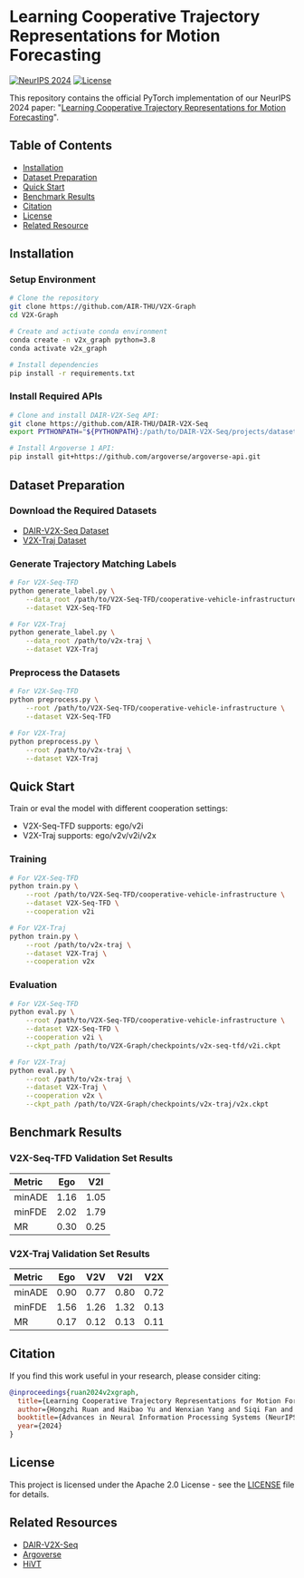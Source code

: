 # Learning Cooperative Trajectory Representations for Motion Forecasting

[![NeurIPS 2024](https://img.shields.io/badge/NeurIPS-2024-blue)](https://proceedings.neurips.cc/paper_files/paper/2024/file/1812042b83f20707a898ff6f8af7db84-Paper-Conference.pdf)
[![License](https://img.shields.io/badge/License-Apache%202.0-blue.svg)](LICENSE)

This repository contains the official PyTorch implementation of our NeurIPS 2024 paper: "[Learning Cooperative Trajectory Representations for Motion Forecasting](https://proceedings.neurips.cc/paper_files/paper/2024/file/1812042b83f20707a898ff6f8af7db84-Paper-Conference.pdf)".

## Table of Contents
- [Installation](#installation)
- [Dataset Preparation](#dataset-preparation) 
- [Quick Start](#quick-start)
- [Benchmark Results](#benchmark-results)
- [Citation](#citation)
- [License](#license)
- [Related Resource](#related-resource)

## Installation

### Setup Environment
```bash
# Clone the repository
git clone https://github.com/AIR-THU/V2X-Graph
cd V2X-Graph

# Create and activate conda environment
conda create -n v2x_graph python=3.8
conda activate v2x_graph

# Install dependencies
pip install -r requirements.txt
```

### Install Required APIs
```bash
# Clone and install DAIR-V2X-Seq API:
git clone https://github.com/AIR-THU/DAIR-V2X-Seq
export PYTHONPATH="${PYTHONPATH}:/path/to/DAIR-V2X-Seq/projects/dataset"

# Install Argoverse 1 API:
pip install git+https://github.com/argoverse/argoverse-api.git
```

## Dataset Preparation

### Download the Required Datasets
- [DAIR-V2X-Seq Dataset](https://drive.google.com/drive/folders/1yDnlrPCKImpVfI1OPBYyzLFWkhZP5v-7?usp=sharing)
- [V2X-Traj Dataset](https://drive.google.com/file/d/1-5cPcZfGx1L58aiNiHUGoJOkoTSojFtF/view?usp=sharing)

### Generate Trajectory Matching Labels
```bash
# For V2X-Seq-TFD
python generate_label.py \
    --data_root /path/to/V2X-Seq-TFD/cooperative-vehicle-infrastructure \
    --dataset V2X-Seq-TFD

# For V2X-Traj
python generate_label.py \
    --data_root /path/to/v2x-traj \
    --dataset V2X-Traj
```

### Preprocess the Datasets
```bash
# For V2X-Seq-TFD
python preprocess.py \
    --root /path/to/V2X-Seq-TFD/cooperative-vehicle-infrastructure \
    --dataset V2X-Seq-TFD

# For V2X-Traj
python preprocess.py \
    --root /path/to/v2x-traj \
    --dataset V2X-Traj
```

## Quick Start

Train or eval the model with different cooperation settings:
- V2X-Seq-TFD supports: ego/v2i
- V2X-Traj supports: ego/v2v/v2i/v2x

### Training
```bash
# For V2X-Seq-TFD
python train.py \
    --root /path/to/V2X-Seq-TFD/cooperative-vehicle-infrastructure \
    --dataset V2X-Seq-TFD \
    --cooperation v2i

# For V2X-Traj
python train.py \
    --root /path/to/v2x-traj \
    --dataset V2X-Traj \
    --cooperation v2x
```

### Evaluation
```bash
# For V2X-Seq-TFD
python eval.py \
    --root /path/to/V2X-Seq-TFD/cooperative-vehicle-infrastructure \
    --dataset V2X-Seq-TFD \
    --cooperation v2i \
    --ckpt_path /path/to/V2X-Graph/checkpoints/v2x-seq-tfd/v2i.ckpt

# For V2X-Traj
python eval.py \
    --root /path/to/v2x-traj \
    --dataset V2X-Traj \
    --cooperation v2x \
    --ckpt_path /path/to/V2X-Graph/checkpoints/v2x-traj/v2x.ckpt
```

## Benchmark Results

### V2X-Seq-TFD Validation Set Results

| Metric | Ego | V2I |
|:-------|:---:|:---:|
| minADE | 1.16 | 1.05 |
| minFDE | 2.02 | 1.79 |
| MR     | 0.30 | 0.25 |

### V2X-Traj Validation Set Results

| Metric | Ego | V2V | V2I | V2X |
|:-------|:---:|:---:|:---:|:---:|
| minADE | 0.90 | 0.77 | 0.80 | 0.72 |
| minFDE | 1.56 | 1.26 | 1.32 | 0.13 |
| MR     | 0.17 | 0.12 | 0.13 | 0.11 |

## Citation

If you find this work useful in your research, please consider citing:

```bibtex
@inproceedings{ruan2024v2xgraph,
  title={Learning Cooperative Trajectory Representations for Motion Forecasting},
  author={Hongzhi Ruan and Haibao Yu and Wenxian Yang and Siqi Fan and Zaiqing Nie},
  booktitle={Advances in Neural Information Processing Systems (NeurIPS)},
  year={2024}
}
```

## License

This project is licensed under the Apache 2.0 License - see the [LICENSE](LICENSE) file for details.

## Related Resources

- [DAIR-V2X-Seq](https://github.com/AIR-THU/DAIR-V2X-Seq)
- [Argoverse](https://github.com/argoverse/argoverse-api)
- [HiVT](https://github.com/ZikangZhou/HiVT)